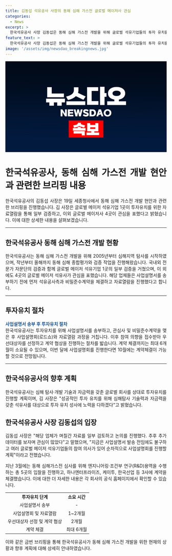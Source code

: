 ```yaml
---
title: 김동섭 석유공사 사장의 동해 심해 가스전 글로벌 메이저사 관심
categories:
  - News
excerpt: >
  한국석유공사 사장 김동섭은 동해 심해 가스전 개발을 위해 글로벌 석유기업들의 투자 유치를 추진 중이라 밝혔다. 동해 심해지역 탐사를 통해 유망성을 확인하고, 글로벌 메이저 석유기업 1곳과 4곳이 관심을 표했다고 전했다. 사업설명회를 통해 투자의향을 접수받고, 계약 체결까지 최대 6개월이 소요될 것으로 전망됐다. 석유공사는 심해탐사 기술과 자금력을 갖춘 회사들을 대상으로 투자유치에 노력할 계획이다.
feature_text: >
  한국석유공사 사장 김동섭은 동해 심해 가스전 개발을 위해 글로벌 석유기업들의 투자 유치를 추진 중이라 밝혔다. 동해 심해지역 탐사를 통해 유망성을 확인하고, 글로벌 메이저 석유기업 1곳과 4곳이 관심을 표했다고 전했다. 사업설명회를 통해 투자의향을 접수받고, 계약 체결까지 최대 6개월이 소요될 것으로 전망됐다. 석유공사는 심해탐사 기술과 자금력을 갖춘 회사들을 대상으로 투자유치에 노력할 계획이다.
image: '/assets/img/newsdao_breakingnews.jpg'
---
```


<p><img src="/assets/img/newsdao_breakingnews.jpg" alt="implanttips 속보" /></p>

<h1 data-ke-size="size24" style="text-align: justify;">한국석유공사, 동해 심해 가스전 개발 현안과 관련한 브리핑 내용</h1>

<p data-ke-size="size16" style="text-align: justify;">한국석유공사의 김동섭 사장은 19일 세종청사에서 동해 심해 가스전 개발 현안과 관련한 브리핑을 진행했습니다. 김 사장은 글로벌 메이저 석유기업 1곳이 투자유치를 위한 자료열람을 통해 일부 검증하고, 이외 글로벌 메이저사 4곳이 관심을 표했다고 밝혔습니다. 이에 대한 상세한 내용을 살펴보겠습니다.</p>

<hr>

<h2 data-ke-size="size26" style="text-align: justify;">한국석유공사 동해 심해 가스전 개발 현황</h2>

<p data-ke-size="size16" style="text-align: justify;">한국석유공사는 동해 심해 가스전 개발을 위해 2005년부터 심해지역 탐사를 시작하였으며, 작년부터 올해까지 동해 심해 종합평가와 검증 작업을 진행해왔습니다. 국내외 전문가 자문단의 검증과 함께 글로벌 메이저 석유기업 1곳의 일부 검증을 거쳤으며, 이 외에도 4곳의 글로벌 메이저 석유사가 관심을 표했습니다. 해당 업체들은 사업설명서를 송부하기 전에 먼저 석유공사측과 비밀준수계약을 체결하고 자료열람을 진행했다고 합니다.</p>

<hr>

<h2 data-ke-size="size26" style="text-align: justify;">투자유치 절차</h2>

<p data-ke-size="size16" style="text-align: justify;"><b><span style="color: #1a5490;">사업설명서 송부 후 투자유치 절차</span></b><br>
한국석유공사는 투자유치를 위해 사업설명서를 송부하고, 관심사 및 비밀준수계약을 맺은 후 사업설명회(로드쇼)와 자료열람 과정을 거칩니다. 이후 참여 의향을 접수받아 우선대상자를 선정하고 계약 협상을 진행하는 절차를 밟습니다. 계약 체결까지는 최대 6개월이 소요될 수 있으며, 이번 달에 사업설명회를 진행한다면 10월에는 계약체결이 가능할 것으로 전망됩니다.</p>

<hr>

<h2 data-ke-size="size26" style="text-align: justify;">한국석유공사의 향후 계획</h2>

<p data-ke-size="size16" style="text-align: justify;">한국석유공사는 심해 탐사·개발 기술과 자금력을 갖춘 글로벌 회사를 상대로 투자유치를 진행할 계획이며, 김 사장은 "성공적인 투자 유치를 위해 심해탐사 기술력과 자금력을 갖춘 석유사를 대상으로 투자 유치 성사에 노력을 다하겠다"고 밝혔습니다.</p>

<h2 data-ke-size="size26" style="text-align: justify;">한국석유공사 사장 김동섭의 입장</h2>

<p data-ke-size="size16" style="text-align: justify;">김동섭 사장은 "해당 업체가 며칠간 자료를 일부 검토하고 논의를 진행했다. 추후 추가데이터를 보자며 관심이 많았다"고 말했으며, "지금은 사업설명서 발송 전임에도 불구하고 여러 글로벌 메이저 석유기업들의 참여 의사가 있어 순차적으로 사업설명회를 진행할 계획"이라고 전했습니다.</p>

<p data-ke-size="size16" style="text-align: justify;">지난 3월에는 동해 심해가스전 심사를 위해 엔지니어링·조건부 연구(R&D)용역을 수행하는 총 5곳의 입찰을 진행하고, 하나엔터프라이즈, 케이투, 한국선업 등 3사에 계약을 체결했습니다. 이에 대한 더 자세한 내용은 각 회사의 공식 홈페이지에서 확인할 수 있습니다.</p>

<table>
<tbody>
<tr>
<td style="text-align: center; height: 17px;"><b>투자유치 단계</b></td>
<td style="text-align: center; height: 17px;"><b>소요 시간</b></td>
</tr>
<tr>
<td style="text-align: center; height: 17px;">사업설명서 송부</td>
<td style="text-align: center; height: 17px;">-</td>
</tr>
<tr>
<td style="text-align: center; height: 17px;">사업설명회 및 자료열람</td>
<td style="text-align: center; height: 17px;">1~2개월</td>
</tr>
<tr>
<td style="text-align: center; height: 17px;">우선대상자 선정 및 계약 협상</td>
<td style="text-align: center; height: 17px;">2개월</td>
</tr>
<tr>
<td style="text-align: center; height: 17px;">계약 체결</td>
<td style="text-align: center; height: 17px;">최대 6개월</td>
</tr>
</tbody>
</table>

<p data-ke-size="size16" style="text-align: justify;">이와 같은 금번 브리핑을 통해 한국석유공사가 동해 심해 가스전 개발을 위한 현재의 상황과 향후 계획에 대해 상세히 안내하였습니다.</p>


